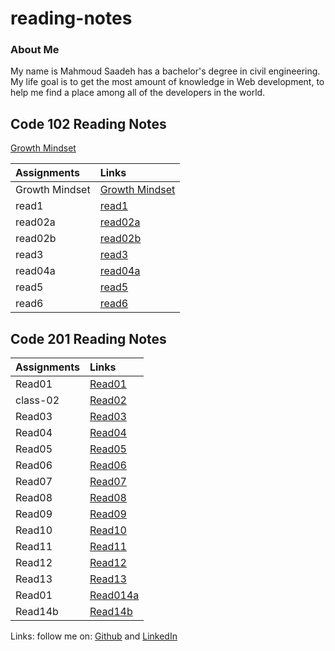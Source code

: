 # reading-notes

### About Me

My name is Mahmoud Saadeh has a bachelor's degree in civil engineering.
My life goal is to get the most amount of knowledge in Web development, to help me find a place among all of the developers in the world.

## Code 102 Reading Notes

[Growth Mindset](102/Growth-Mindset.md)

| Assignments    | Links                                   |
| :------------- | :-------------------------------------- |
| Growth Mindset | [Growth Mindset](102/Growth-Mindset.md) |
| read1          | [read1](102/read1.md)                   |
| read02a        | [read02a](102/read02a.md)               |
| read02b        | [read02b](102/read02b.md)               |
| read3          | [read3](102/read3.md)                   |
| read04a        | [read04a](102/read04a.md)               |
| read5          | [read5](102/read5.md)                   |
| read6          | [read6](102/read6.md)                   |

## Code 201 Reading Notes

| Assignments | Links                       |
| :---------- | :-------------------------- |
| Read01      | [Read01](201/Read01.md)     |
| class-02    | [Read02](201/class-02.md)   |
| Read03      | [Read03](201/Read03.md)     |
| Read04      | [Read04](201/Read04.md)     |
| Read05      | [Read05](201/Read05.md)     |
| Read06      | [Read06](201/Read06.md)     |
| Read07      | [Read07](201/Read07.md)     |
| Read08      | [Read08](201/Read08.md)     |
| Read09      | [Read09](201/Read09.md)     |
| Read10      | [Read10](201/Read10.md)     |
| Read11      | [Read11](201/Read11.md)     |
| Read12      | [Read12](201/Read12.md)     |
| Read13      | [Read13](201/Read13.md)     |
| Read01      | [Read014a](201/Read014a.md) |
| Read14b     | [Read14b](201/Read14b.md)   |

Links: follow me on: [Github](https://github.com/Mahmoud-Saadeh) and [LinkedIn](https://www.linkedin.com/in/mahmoud-saadeh/)
